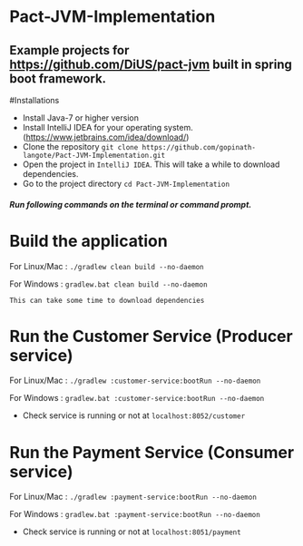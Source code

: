 # Pact-JVM-Implementation

Example projects for https://github.com/DiUS/pact-jvm built in spring boot framework.
--------
#Installations 
- Install Java-7 or higher version
- Install IntelliJ IDEA for your operating system. (https://www.jetbrains.com/idea/download/)
- Clone the repository `git clone https://github.com/gopinath-langote/Pact-JVM-Implementation.git`
- Open the project in `IntelliJ IDEA`. This will take a while to download dependencies.
- Go to the project directory `cd Pact-JVM-Implementation` 


##### Run following commands on the terminal or command prompt.

# Build the application
For Linux/Mac : `./gradlew clean build --no-daemon`

For Windows : `gradlew.bat clean build --no-daemon`

`This can take some time to download dependencies`

# Run the Customer Service (Producer service)
For Linux/Mac : `./gradlew :customer-service:bootRun --no-daemon` 

For Windows : `gradlew.bat :customer-service:bootRun --no-daemon` 

- Check service is running or not at `localhost:8052/customer`

# Run the Payment Service (Consumer service)
For Linux/Mac : `./gradlew :payment-service:bootRun --no-daemon` 

For Windows : `gradlew.bat :payment-service:bootRun --no-daemon` 

- Check service is running or not at `localhost:8051/payment`
